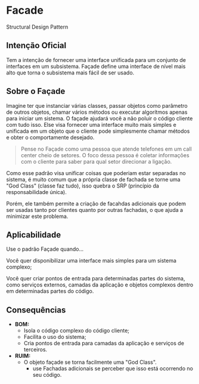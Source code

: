 # Facade
Structural Design Pattern

## Intenção Oficial
Tem a intenção de fornecer uma interface unificada para um conjunto de interfaces em um subsistema.
Façade define uma interface de nível mais alto que torna o subsistema mais fácil de ser usado.

## Sobre o Façade
Imagine ter que instanciar várias classes, passar objetos como 
parâmetro de outros objetos, chamar vários métodos ou executar algorítmos apenas para iniciar um sistema.
O façade ajudará você a não poluir o código cliente com tudo isso. Else visa fornecer uma interface
muito mais simples e unificada em um objeto que o cliente pode simplesmente chamar métodos e 
obter o comportamente desejado.

> Pense no Façade como uma pessoa que atende telefones em um call center cheio de setores. O foco 
> dessa pessoa é coletar informações com o cliente para saber para qual setor direcionar a ligação.

Como esse padrão visa unificar coisas que poderiam estar separadas no sistema, é muito comum que a
 própria classe de fachada se torne uma "God Class" (classe faz tudo), isso quebra o SRP (princípio
 da responsabilidade única). 

Porém, ele também permite a criação de facahdas adicionais que podem ser usadas tanto por clientes 
quanto por outras fachadas, o que ajuda a minimizar este problema.

## Aplicabilidade 
Use o padrão Façade quando...

Você quer disponibilizar uma interface mais simples para um sistema complexo;

Você quer criar pontos de entrada para determinadas partes do sistema, como serviços externos, camadas 
da aplicação e objetos complexos dentro em determinadas partes do código.

## Consequências
- **BOM:**
  - Isola o código complexo do código cliente;
  - Facilita o uso do sistema;
  - Cria pontos de entrada para camadas da aplicação e serviços de terceiros.
- **RUIM:**
  - O objeto façade se torna facilmente uma "God Class".
    - use Fachadas adicionais se perceber que isso está ocorrendo no seu código.